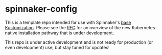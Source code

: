 # spinnaker-config

This is a template repo intended for use with Spinnaker's
[base Kustomization](https://github.com/spinnaker/kustomization-base). Please
see the
[RFC](https://github.com/spinnaker/governance/blob/master/rfc/halyard-lite.md)
for an overview of the new Kubernetes-native installation pathway that is under
development.

This repo is under active development and is not ready for production (or even
development) use, but stay tuned for updates!
